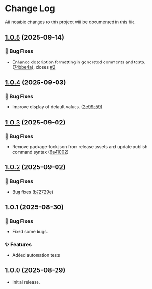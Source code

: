 # Change Log

All notable changes to this project will be documented in this file.

## [1.0.5](https://github.com/LukeBurke99/sveltedoc/compare/v1.0.4...v1.0.5) (2025-09-14)

### 🐛 Bug Fixes

* Enhance description formatting in generated comments and tests. ([74bbe4a](https://github.com/LukeBurke99/sveltedoc/commit/74bbe4a4ee1e7ad5c1fbad7ce9ea558621a399bd)), closes [#2](https://github.com/LukeBurke99/sveltedoc/issues/2)

## [1.0.4](https://github.com/LukeBurke99/sveltedoc/compare/v1.0.3...v1.0.4) (2025-09-03)

### 🐛 Bug Fixes

* Improve display of default values. ([2e99c59](https://github.com/LukeBurke99/sveltedoc/commit/2e99c594359d68db0cc95c6d4a7436f561e4ae33))

## [1.0.3](https://github.com/LukeBurke99/sveltedoc/compare/v1.0.2...v1.0.3) (2025-09-02)

### 🐛 Bug Fixes

* Remove package-lock.json from release assets and update publish command syntax ([6a41002](https://github.com/LukeBurke99/sveltedoc/commit/6a410024f2871d2dac3b1b62b24ec6a159ad0b62))

## [1.0.2](https://github.com/LukeBurke99/sveltedoc/compare/v1.0.1...v1.0.2) (2025-09-02)

### 🐛 Bug Fixes

* Bug fixes ([b72729e](https://github.com/LukeBurke99/sveltedoc/commit/b72729eab9d147ae8c5baeb99c11eadb46a6b8fa))

## 1.0.1 (2025-08-30)

### 🐛 Bug Fixes

* Fixed some bugs.

### ✨ Features

* Added automation tests

## 1.0.0 (2025-08-29)

* Initial release.
